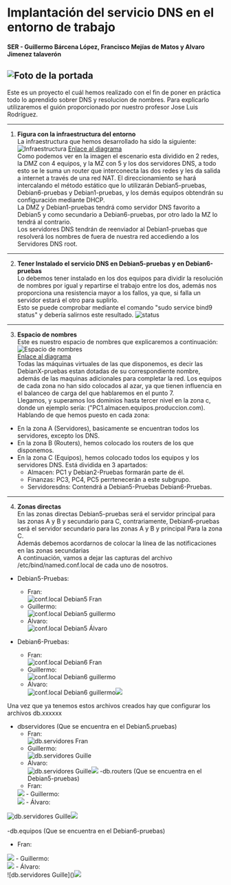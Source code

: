 
# Implantación del servicio DNS en el entorno de trabajo
#### SER - Guillermo Bárcena López, Francisco Mejías de Matos y Alvaro Jimenez talaverón <br>
![Foto de la portada](imagenes/download%20(6).jpeg)
---
Este es un proyecto el cuál hemos realizado con el fin de poner en práctica todo lo aprendido sobrer DNS y resolucion de nombres. Para explicarlo utilizaremos el guión proporcionado por nuestro profesor Jose Luis Rodríguez.

---
1. **Figura con la infraestructura del entorno** <br>
La infraestructura que hemos desarrollado ha sido la siguiente:<br>
![Infraestructura](imagenes/DiagramaProyectoDNS.png)
[Enlace al diagrama](https://drive.google.com/file/d/1OGA-V4_20N8UnIGlXNveywVdCZCEsaSm/view?usp=sharing)<br>
Como podemos ver en la imagen el escenario esta dividido en 2 redes, la DMZ con 4 equipos, y la MZ con 5 y los dos servidores DNS, a todo esto se le suma un router que interconecta las dos redes y les da salida a internet a través de una red NAT. El direccionamiento se hará intercalando el método estático que lo utilizarán Debian5-pruebas, Debian6-pruebas y Debian1-pruebas, y los demás equipos obtendrán su configuración mediante DHCP.<br>
La DMZ y Debian1-pruebas tendrá como servidor DNS favorito a Debian5 y como secundario a Debian6-pruebas, por otro lado la MZ lo tendrá al contrario. <br>
Los servidores DNS tendrán de reenviador al Debian1-pruebas que resolverá los nombres de fuera de nuestra red accediendo a los Servidores DNS root.
---
2. **Tener Instalado el servicio DNS en Debian5-pruebas y en Debian6-pruebas** <br>
Lo debemos tener instalado en los dos equipos para dividir la resolución de nombres por igual y repartirse el trabajo entre los dos, además nos proporciona una resistencia mayor a los fallos, ya que, si falla un servidor estará el otro para suplirlo.<br>
Esto se puede comprobar mediante el comando "sudo service bind9 status" y debería salirnos este resultado.
![status](imagenes/status.PNG)
---
3. **Espacio de nombres** <br>
Este es nuestro espacio de nombres que explicaremos a continuación:<br>
![Espacio de nombres](imagenes/espacionombres.PNG)<br>
[Enlace al diagrama](https://drive.google.com/file/d/1t0toJ2aAeeb92nNTWth2CG8ceuFkpZOH/view?usp=sharing)<br>
Todas las máquinas virtuales de las que disponemos, es decir las DebianX-pruebas estan dotadas de su correspondiente nombre, además de las maquinas adicionales para completar la red. Los equipos de cada zona no han sido colocados al azar, ya que tienen influencia en el balanceo de carga del que hablaremos en el punto 7. <br>
Llegamos, y superamos los dominios hasta tercer nivel en la zona c, donde un ejemplo sería: ("PC1.almacen.equipos.produccion.com). <br>
Hablando de que hemos puesto en cada zona:
- En la zona A (Servidores), basicamente se encuentran todos los servidores, excepto los DNS.
- En la zona B (Routers), hemos colocado los routers de los que disponemos.
- En la zona C (Equipos), hemos colocado todos los equipos y los servidores DNS. Está dividida en 3 apartados:
  - Almacen: PC1 y Debian2-Pruebas formarán parte de él.
  - Finanzas: PC3, PC4, PC5 perrtenecerán a este subgrupo.
  - Servidoresdns: Contendrá a Debian5-Pruebas Debian6-Pruebas.
---
4. **Zonas directas** <br>
En las zonas directas Debian5-pruebas será el servidor principal para las zonas A y B y secundario para C, contrariamente, Debian6-pruebas será el servidor secundario para las zonas A y B y principal Para la zona C.<br>
Además debemos acordarnos de colocar la línea de las notificaciones en las zonas secundarias<br>
A continuación, vamos a dejar las capturas del archivo /etc/bind/named.conf.local de cada uno de nosotros.<br>
- Debian5-Pruebas:
  - Fran:<br>
  ![conf.local Debian5 Fran](imagenes/francisco/name.conf.local-Actividad%204%20Debian5.png)
  - Guillermo:<br>
   ![conf.local Debian5 guillermo](imagenes/guillermo/named.conf.local.ej4.PNG)
  - Álvaro:<br>
  ![conf.local Debian5 Álvaro](imagenes/alvaro/named.conf.localjtad5.jpg)
  
- Debian6-Pruebas:
  - Fran:<br>
  ![conf.local Debian6 Fran](imagenes/francisco/name.conf.local-Actividad%204%20Debian6.png)
  - Guillermo:<br>
   ![conf.local Debian6 guillermo](imagenes/guillermo/named.conf.local.ej4(2).PNG)
  - Álvaro:<br>
  ![conf.local Debian6 guillermo]()<img src="imagenes/alvaro/named.conf.localjtad6.jpg">

Una vez que ya tenemos estos archivos creados hay que configurar los archivos db.xxxxxx<br>
- dbservidores (Que se encuentra en el Debian5.pruebas)<br>
  - Fran:<br>
   ![db.servidores Fran](imagenes/francisco/db.servidores.com%20Debian5.png)
  - Guillermo:<br>
   ![db.servidores Guille](imagenes/guillermo/db.servidores.PNG)
  - Álvaro:<br>
![db.servidores Guille]()<img src="imagenes/alvaro/db.servidores.comjtad5.jpg">
-db.routers (Que se encuentra en el Debian5-pruebas)<br>
  - Fran:<br>
   <img src="imagenes/francisco/db.routers.com%20Debian5.png">
  - Guillermo:<br>
  <img src="imagenes/guillermo/db.routers.PNG">
  - Álvaro:
![db.servidores Guille]()<img src="imagenes/alvaro/db.routers.comjtad5.jpg"><br><br>
-db.equipos (Que se encuentra en el Debian6-pruebas)<br>
  - Fran:<br>
   <img src="imagenes/francisco/db.equipo.com%20Debian6.png">
  - Guillermo:<br>
  <img src="imagenes/guillermo/db.equipos.PNG">
  - Álvaro: <br>
 ![db.servidores Guille]()<img src="imagenes/alvaro/db.equipos.comjtad6.jpg">
